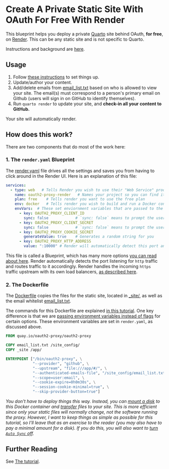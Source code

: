 # Create A Private Static Site With OAuth For Free With Render

This blueprint helps you deploy a private [Quarto](https://quarto.org/) site behind OAuth, **for free**, on [Render](https://render.com/). This can be any static site and is not specific to Quarto.

Instructions and background are [here](https://github.com/hamelsmu/oauth-tutorial/blob/main/simple/README.md#render).

## Usage

1. Follow [these instructions](https://github.com/hamelsmu/oauth-tutorial/blob/main/simple/README.md#render) to set things up.
1. Update/author your content.  
2. Add/delete emails from [email_list.txt](./email_list.txt) based on who is allowed to view your site.  The email(s) must correspond to a person's primary email on Github (users will sign in on GitHub to identify themselves).
3. Run `quarto render` to update your site, and **check-in all your content to GitHub.**

Your site will automatically render.

## How does this work?

There are two components that do most of the work here:

### 1. The `render.yaml` Blueprint

The [render.yaml](./render.yaml) file drives all the settings and saves you from having to click around in the Render UI. Here is an explanation of this file:

```yaml
services:
  - type: web   # Tells Render you wish to use their "Web Service" product
    name: oauth2-proxy-render   # Names your project so you can find it on your dashboard
    plan: free    # Tells render you want to use the free plan
    env: docker   # Tells render you wish to build and run a Docker container
    envVars:  # These set enviornment variables that are passed to the Docker container
      - key: OAUTH2_PROXY_CLIENT_ID      
        sync: false            # `sync: false` means to prompt the user for the value in the Render UI when first setting this up
      - key: OAUTH2_PROXY_CLIENT_SECRET
        sync: false            # `sync: false` means to prompt the user for the value in the Render UI when first setting this up
      - key: OAUTH2_PROXY_COOKIE_SECRET
        generateValue: true    # Generates a random string for you
      - key: OAUTH2_PROXY_HTTP_ADDRESS
        value: ":10000" # Render will automatically detect this port and send traffic to it.
```

This file is called a Blueprint, which has many more options [you can read about here](https://render.com/docs/blueprint-spec).  Render automatically detects the port listening for `http` traffic and routes traffic to it accordingly. Render handles the incoming `https` traffic upstream with its own load balancers, [as described here](https://community.render.com/t/how-ports-and-https-are-handled-for-docker-deploy/363/2).

### 2. The Dockerfile

The [Dockerfile](./Dockerfile) copies the files for the static site, located in [_site/](./_site/), as well as the email whitelist [email_list.txt](./email_list.txt).  

The commands for this Dockerfile are explained [in this tutorial](https://github.com/hamelsmu/oauth-tutorial/tree/main/local).  One key difference is that we are [passing environment variables instead of flags](https://oauth2-proxy.github.io/oauth2-proxy/docs/configuration/overview#environment-variables) for certain options. These environment variables are set in `render.yaml`, as discussed above.

```Dockerfile
FROM quay.io/oauth2-proxy/oauth2-proxy

COPY email_list.txt /site_config/
COPY _site /app/

ENTRYPOINT ["/bin/oauth2-proxy", \
            "--provider", "github", \
            "--upstream", "file:///app/#/", \
            "--authenticated-emails-file", "/site_config/email_list.txt", \
            "--scope=user:email", \
            "--cookie-expire=0h0m30s", \
            "--session-cookie-minimal=true", \
            "--skip-provider-button=true"]
```

_You don't have to deploy things this way.  Instead, you can [mount a disk](https://render.com/docs/disks) to this Docker container and [transfer](https://render.com/docs/disks#transferring-files) files to your site.  This is more efficient since only your static files will normally change, not the software running the proxy.   However, I want to keep things as simple as possible for this tutorial, so I'll leave that as an exercise to the reader (you may also have to pay a minimal amount for a disk).  If you do this, you will also want to [turn `Auto Sync` off](https://render.com/docs/infrastructure-as-code#:~:text=Turning%20Off%20Automatic%20Sync,and%20apply%20the%20displayed%20changes.)._  

## Further Reading

See [The tutorial](https://github.com/hamelsmu/oauth-tutorial).


